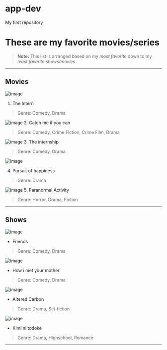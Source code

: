 # app-dev
My first repository
# These are my favorite movies/series
>**Note:** This list is arranged based on my *most favorite* down to my *least favorite shows/movies*


---
## Movies
![image](https://user-images.githubusercontent.com/121101055/208666501-b6ad1bc1-8f07-4118-ba1f-d7189df74e2f.png)
1. The Intern
> Genre: Comedy, Drama

![image](https://user-images.githubusercontent.com/121101055/208666595-45f0c76a-8002-4ea1-b7b1-4dce0912bffc.png)
2. Catch me if you can
> Genre: Comedy, Crime Fiction, Crime Film, Drama

![image](https://user-images.githubusercontent.com/121101055/208666789-fae7e3ff-46a1-4df4-81e6-f6b25824c5dd.png)
3. The internship
> Genre: Comedy, Drama

![image](https://user-images.githubusercontent.com/121101055/208666900-ebbaaab6-5f0b-4c61-8cad-b766f281254b.png)

4. Pursuit of happiness
> Genre: Drama

![image](https://user-images.githubusercontent.com/121101055/208666991-e7df6b7d-2bb1-4162-a765-f713345d501e.png)
5. Paranormal Activity
> Genre: Horror, Drama, Fiction
---
## Shows
![image](https://user-images.githubusercontent.com/121101055/208665870-d106f55e-1c0f-4bd3-b65e-2b66d66a58be.png)
- Friends
> Genre: Comedy, Drama

![image](https://user-images.githubusercontent.com/121101055/208666048-41c73ea8-11cd-4084-96b6-2a6b54562a36.png)
- How i met your mother
> Genre: Comedy, Drama

![image](https://user-images.githubusercontent.com/121101055/208666241-75fdaa9a-20d5-4ac7-b4d5-671de8ae4a8b.png)
- Altered Carbon
> Genre: Drama, Sci-fiction

![image](https://user-images.githubusercontent.com/121101055/208666355-4e3089c7-d2b8-4f42-8409-7ebdc5956b7e.png)
- Kimi ni todoke
> Genre: Drama, Highschool, Romance
---

